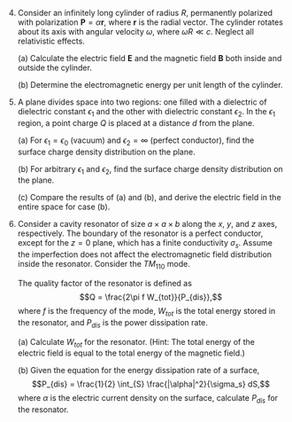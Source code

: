 4. Consider an infinitely long cylinder of radius $R$, permanently polarized with polarization $\textbf{P} = \alpha \textbf{r}$, where $\textbf{r}$ is the radial vector. The cylinder rotates about its axis with angular velocity $\omega$, where $\omega R \ll c$. Neglect all relativistic effects.
   
   (a) Calculate the electric field $\textbf{E}$ and the magnetic field $\textbf{B}$ both inside and outside the cylinder.

   (b) Determine the electromagnetic energy per unit length of the cylinder.

5. A plane divides space into two regions: one filled with a dielectric of dielectric constant $\epsilon_1$ and the other with dielectric constant $\epsilon_2$. In the $\epsilon_1$ region, a point charge $Q$ is placed at a distance $d$ from the plane.

   (a) For $\epsilon_1 = \epsilon_0$ (vacuum) and $\epsilon_2 = \infty$ (perfect conductor), find the surface charge density distribution on the plane.

   (b) For arbitrary $\epsilon_1$ and $\epsilon_2$, find the surface charge density distribution on the plane.

   (c) Compare the results of (a) and (b), and derive the electric field in the entire space for case (b).

6. Consider a cavity resonator of size $a \times a \times b$ along the $x$, $y$, and $z$ axes, respectively. The boundary of the resonator is a perfect conductor, except for the $z=0$ plane, which has a finite conductivity $\sigma_s$. Assume the imperfection does not affect the electromagnetic field distribution inside the resonator. Consider the $TM_{110}$ mode.

   The quality factor of the resonator is defined as
   $$Q = \frac{2\pi f W_{tot}}{P_{dis}},$$
   where $f$ is the frequency of the mode, $W_{tot}$ is the total energy stored in the resonator, and $P_{dis}$ is the power dissipation rate.

   (a) Calculate $W_{tot}$ for the resonator. (Hint: The total energy of the electric field is equal to the total energy of the magnetic field.)

   (b) Given the equation for the energy dissipation rate of a surface,
   $$P_{dis} = \frac{1}{2} \int_{S} \frac{|\alpha|^2}{\sigma_s} dS,$$
   where $\alpha$ is the electric current density on the surface, calculate $P_{dis}$ for the resonator.